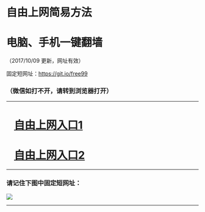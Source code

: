﻿# 自由上网简易方法

# 电脑、手机一键翻墙

（2017/10/09 更新，网址有效）

固定短网址：https://git.io/free99

### （微信如打不开，请转到浏览器打开）


***





# &nbsp;&nbsp; <a href="http://ft2516227486.fwq-tz-1001.info/fwqtz01.html?t=1009001404 " target="_blank">自由上网入口1</a>
# &nbsp;&nbsp; <a href="http://ft2337110192.fwq-tz-1002.info/fwqtz02.html?t=100900124536 " target="_blank">自由上网入口2</a>
***

### 请记住下图中固定短网址：

<img src="https://s3-us-west-2.amazonaws.com/fwq-1001/yjfq-20170905okok.png" /> 


***


